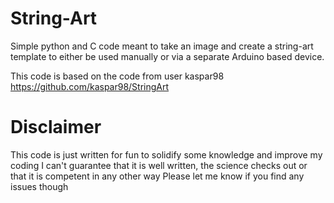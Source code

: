 # String-Art
Simple python and C code meant to take an image and create a string-art template to either be used manually or via a separate Arduino based device.

This code is based on the code from user kaspar98
https://github.com/kaspar98/StringArt

# Disclaimer
This code is just written for fun to solidify some knowledge and improve my coding
I can't guarantee that it is well written, the science checks out or that it is competent in any other way
Please let me know if you find any issues though
